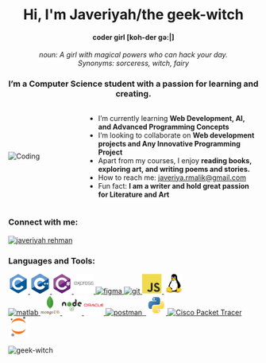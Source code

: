 <head>
  <link href="https://fonts.googleapis.com/css2?family=Poppins:wght@300;400;600&display=swap" rel="stylesheet">

</head>
<body>
  <h1 align="center">Hi, I'm Javeriyah/the geek-witch</h1>
  <!-- Subtitle -->
  <h4 align="center">coder girl [koh-der gǝ:|]</h4>
  <p align="center"><i>noun: A girl with magical powers who can hack your day. <br>Synonyms: sorceress, witch, fairy</i></p>
  <h3 align="center">I’m a Computer Science student with a passion for learning and creating.</h3>
  
  <div style="display: flex; align-items: center;">
    <img align="right" alt="Coding" width="320" src="https://gifdb.com/images/high/umiko-ahagon-desktop-programming-eg5f8g2281ekfhde.webp">
    <ul>
      <li> I’m currently learning <strong>Web Development, AI, and Advanced Programming Concepts</strong></li>
      <li> I’m looking to collaborate on <strong>Web development projects and Any Innovative Programming Project</strong></li>
      <li> Apart from my courses, I enjoy <strong>reading books, exploring art, and writing poems and stories.</strong></li>
      <li> How to reach me: <a href="mailto:javeriya.rmalik@gmail.com">javeriya.rmalik@gmail.com</a></li>
      <li> Fun fact: <strong>I am a writer and hold great passion for Literature and Art</strong></li>
    </ul>
  </div>

  <h3 align="left">Connect with me:</h3>
  <p align="left">
    <a href="https://linkedin.com/in/javeriyah-rehman" target="blank">
      <img align="center" src="https://raw.githubusercontent.com/rahuldkjain/github-profile-readme-generator/master/src/images/icons/Social/linked-in-alt.svg" alt="javeriyah rehman" height="30" width="40" />
    </a>
  </p>

<h3 align="left">Languages and Tools:</h3>
<p align="left"> <a href="https://www.cprogramming.com/" target="_blank" rel="noreferrer"> <img src="https://raw.githubusercontent.com/devicons/devicon/master/icons/c/c-original.svg" alt="c" width="40" height="40"/> </a> <a href="https://www.w3schools.com/cpp/" target="_blank" rel="noreferrer"> <img src="https://raw.githubusercontent.com/devicons/devicon/master/icons/cplusplus/cplusplus-original.svg" alt="cplusplus" width="40" height="40"/> </a> <a href="https://www.w3schools.com/cs/" target="_blank" rel="noreferrer"> <img src="https://raw.githubusercontent.com/devicons/devicon/master/icons/csharp/csharp-original.svg" alt="csharp" width="40" height="40"/> </a> <a href="https://expressjs.com" target="_blank" rel="noreferrer"> <img src="https://raw.githubusercontent.com/devicons/devicon/master/icons/express/express-original-wordmark.svg" alt="express" width="40" height="40"/> </a> <a href="https://www.figma.com/" target="_blank" rel="noreferrer"> <img src="https://www.vectorlogo.zone/logos/figma/figma-icon.svg" alt="figma" width="40" height="40"/> </a> <a href="https://git-scm.com/" target="_blank" rel="noreferrer"> <img src="https://www.vectorlogo.zone/logos/git-scm/git-scm-icon.svg" alt="git" width="40" height="40"/> </a> <a href="https://developer.mozilla.org/en-US/docs/Web/JavaScript" target="_blank" rel="noreferrer"> <img src="https://raw.githubusercontent.com/devicons/devicon/master/icons/javascript/javascript-original.svg" alt="javascript" width="40" height="40"/> </a> <a href="https://www.linux.org/" target="_blank" rel="noreferrer"> <img src="https://raw.githubusercontent.com/devicons/devicon/master/icons/linux/linux-original.svg" alt="linux" width="40" height="40"/><br> </a> <a href="https://www.mathworks.com/" target="_blank" rel="noreferrer"> <img src="https://upload.wikimedia.org/wikipedia/commons/2/21/Matlab_Logo.png" alt="matlab" width="40" height="40"/> </a> <a href="https://www.mongodb.com/" target="_blank" rel="noreferrer"> <img src="https://raw.githubusercontent.com/devicons/devicon/master/icons/mongodb/mongodb-original-wordmark.svg" alt="mongodb" width="40" height="40"/> </a> <a href="https://nodejs.org" target="_blank" rel="noreferrer"> <img src="https://raw.githubusercontent.com/devicons/devicon/master/icons/nodejs/nodejs-original-wordmark.svg" alt="nodejs" width="40" height="40"/> </a> <a href="https://www.oracle.com/" target="_blank" rel="noreferrer"> <img src="https://raw.githubusercontent.com/devicons/devicon/master/icons/oracle/oracle-original.svg" alt="oracle" width="40" height="40"/> </a> <a href="https://postman.com" target="_blank" rel="noreferrer"> <img src="https://www.vectorlogo.zone/logos/getpostman/getpostman-icon.svg" alt="postman" width="40" height="40"/> </a> <a href="https://www.python.org" target="_blank" rel="noreferrer"> <img <p>

  <a href="https://www.python.org/" target="_blank" rel="noreferrer">
    <img src="https://raw.githubusercontent.com/devicons/devicon/master/icons/python/python-original.svg" alt="python" width="40" height="40"/>
  </a>

  <!-- General Cisco/Network placeholder icon -->
  <a href="https://www.netacad.com/courses/packet-tracer" target="_blank" rel="noreferrer">
    <img src="https://img.icons8.com/color/48/000000/network.png" alt="Cisco Packet Tracer" width="40" height="40"/>
  </a>
  <a href="https://jupyter.org/" target="_blank" rel="noreferrer">
    <img src="https://raw.githubusercontent.com/devicons/devicon/master/icons/jupyter/jupyter-original.svg" alt="Jupyter Notebook" width="40" height="40"/>
  </a>
</p>



<p><img align="center" src="https://github-readme-stats.vercel.app/api/top-langs?username=geek-witch&show_icons=true&locale=en&layout=compact" alt="geek-witch" /></p>
</body>
